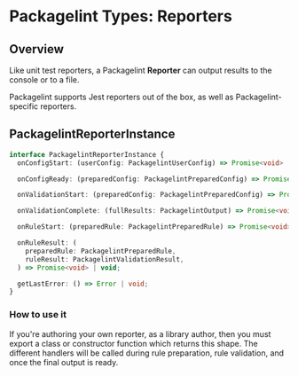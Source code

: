 # Packagelint Types: Reporters

## Overview

Like unit test reporters, a Packagelint **Reporter** can output results to the console or to a file.

Packagelint supports Jest reporters out of the box, as well as Packagelint-specific reporters.

## PackagelintReporterInstance

```typescript
interface PackagelintReporterInstance {
  onConfigStart: (userConfig: PackagelintUserConfig) => Promise<void> | void;

  onConfigReady: (preparedConfig: PackagelintPreparedConfig) => Promise<void> | void;

  onValidationStart: (preparedConfig: PackagelintPreparedConfig) => Promise<void> | void;

  onValidationComplete: (fullResults: PackagelintOutput) => Promise<void> | void;

  onRuleStart: (preparedRule: PackagelintPreparedRule) => Promise<void> | void;

  onRuleResult: (
    preparedRule: PackagelintPreparedRule,
    ruleResult: PackagelintValidationResult,
  ) => Promise<void> | void;

  getLastError: () => Error | void;
}
```

### How to use it

If you're authoring your own reporter, as a library author, then you must export a class or constructor function
which returns this shape. The different handlers will be called during rule preparation, rule validation, and once
the final output is ready.
